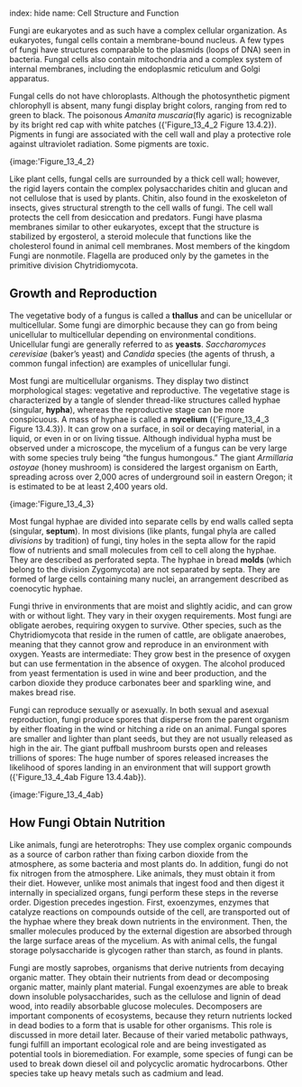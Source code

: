 index: hide
name: Cell Structure and Function

Fungi are eukaryotes and as such have a complex cellular organization. As eukaryotes, fungal cells contain a membrane-bound nucleus. A few types of fungi have structures comparable to the plasmids (loops of DNA) seen in bacteria. Fungal cells also contain mitochondria and a complex system of internal membranes, including the endoplasmic reticulum and Golgi apparatus.

Fungal cells do not have chloroplasts. Although the photosynthetic pigment chlorophyll is absent, many fungi display bright colors, ranging from red to green to black. The poisonous  *Amanita muscaria*(fly agaric) is recognizable by its bright red cap with white patches ({'Figure_13_4_2 Figure 13.4.2}). Pigments in fungi are associated with the cell wall and play a protective role against ultraviolet radiation. Some pigments are toxic.


{image:'Figure_13_4_2}
        

Like plant cells, fungal cells are surrounded by a thick cell wall; however, the rigid layers contain the complex polysaccharides chitin and glucan and not cellulose that is used by plants. Chitin, also found in the exoskeleton of insects, gives structural strength to the cell walls of fungi. The cell wall protects the cell from desiccation and predators. Fungi have plasma membranes similar to other eukaryotes, except that the structure is stabilized by ergosterol, a steroid molecule that functions like the cholesterol found in animal cell membranes. Most members of the kingdom Fungi are nonmotile. Flagella are produced only by the gametes in the primitive division Chytridiomycota.

## Growth and Reproduction

The vegetative body of a fungus is called a  **thallus** and can be unicellular or multicellular. Some fungi are dimorphic because they can go from being unicellular to multicellular depending on environmental conditions. Unicellular fungi are generally referred to as  **yeasts**. *Saccharomyces cerevisiae* (baker’s yeast) and  *Candida* species (the agents of thrush, a common fungal infection) are examples of unicellular fungi.

Most fungi are multicellular organisms. They display two distinct morphological stages: vegetative and reproductive. The vegetative stage is characterized by a tangle of slender thread-like structures called hyphae (singular,  **hypha**), whereas the reproductive stage can be more conspicuous. A mass of hyphae is called a  **mycelium** ({'Figure_13_4_3 Figure 13.4.3}). It can grow on a surface, in soil or decaying material, in a liquid, or even in or on living tissue. Although individual hypha must be observed under a microscope, the mycelium of a fungus can be very large with some species truly being “the fungus humongous.” The giant  *Armillaria ostoyae* (honey mushroom) is considered the largest organism on Earth, spreading across over 2,000 acres of underground soil in eastern Oregon; it is estimated to be at least 2,400 years old.


{image:'Figure_13_4_3}
        

Most fungal hyphae are divided into separate cells by end walls called septa (singular,  **septum**). In most divisions (like plants, fungal phyla are called  *divisions* by tradition) of fungi, tiny holes in the septa allow for the rapid flow of nutrients and small molecules from cell to cell along the hyphae. They are described as perforated septa. The hyphae in bread  **molds** (which belong to the division Zygomycota) are not separated by septa. They are formed of large cells containing many nuclei, an arrangement described as coenocytic hyphae.

Fungi thrive in environments that are moist and slightly acidic, and can grow with or without light. They vary in their oxygen requirements. Most fungi are obligate aerobes, requiring oxygen to survive. Other species, such as the Chytridiomycota that reside in the rumen of cattle, are obligate anaerobes, meaning that they cannot grow and reproduce in an environment with oxygen. Yeasts are intermediate: They grow best in the presence of oxygen but can use fermentation in the absence of oxygen. The alcohol produced from yeast fermentation is used in wine and beer production, and the carbon dioxide they produce carbonates beer and sparkling wine, and makes bread rise.

Fungi can reproduce sexually or asexually.  In both sexual and asexual reproduction, fungi produce spores that disperse from the parent organism by either floating in the wind or hitching a ride on an animal. Fungal spores are smaller and lighter than plant seeds, but they are not usually released as high in the air. The giant puffball mushroom bursts open and releases trillions of spores: The huge number of spores released increases the likelihood of spores landing in an environment that will support growth ({'Figure_13_4_4ab Figure 13.4.4ab}).


{image:'Figure_13_4_4ab}
        

## How Fungi Obtain Nutrition

Like animals, fungi are heterotrophs: They use complex organic compounds as a source of carbon rather than fixing carbon dioxide from the atmosphere, as some bacteria and most plants do. In addition, fungi do not fix nitrogen from the atmosphere. Like animals, they must obtain it from their diet. However, unlike most animals that ingest food and then digest it internally in specialized organs, fungi perform these steps in the reverse order. Digestion precedes ingestion. First, exoenzymes, enzymes that catalyze reactions on compounds outside of the cell, are transported out of the hyphae where they break down nutrients in the environment. Then, the smaller molecules produced by the external digestion are absorbed through the large surface areas of the mycelium. As with animal cells, the fungal storage polysaccharide is glycogen rather than starch, as found in plants.

Fungi are mostly saprobes, organisms that derive nutrients from decaying organic matter. They obtain their nutrients from dead or decomposing organic matter, mainly plant material. Fungal exoenzymes are able to break down insoluble polysaccharides, such as the cellulose and lignin of dead wood, into readily absorbable glucose molecules. Decomposers are important components of ecosystems, because they return nutrients locked in dead bodies to a form that is usable for other organisms. This role is discussed in more detail later. Because of their varied metabolic pathways, fungi fulfill an important ecological role and are being investigated as potential tools in bioremediation. For example, some species of fungi can be used to break down diesel oil and polycyclic aromatic hydrocarbons. Other species take up heavy metals such as cadmium and lead.
